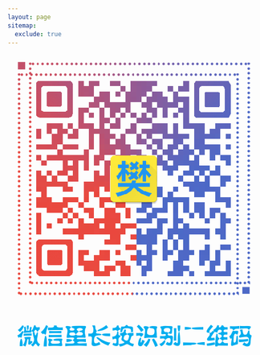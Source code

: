```yaml
---
layout: page
sitemap:
  exclude: true
---
```


<center>
<img src="/img/wechat_500px.png" alt="微信二维码"/>
</center>
